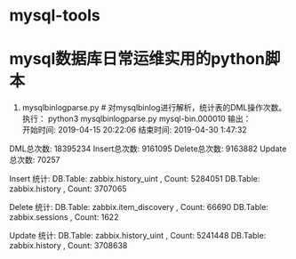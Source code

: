 # mysql-tools
# mysql数据库日常运维实用的python脚本

1. mysqlbinlogparse.py   # 对mysqlbinlog进行解析，统计表的DML操作次数。
执行：   python3 mysqlbinlogparse.py mysql-bin.000010
输出：  
开始时间:  2019-04-15 20:22:06 
结束时间:  2019-04-30  1:47:32 

DML总次数:  18395234
  Insert总次数:  9161095
  Delete总次数:  9163882
  Update总次数:  70257

Insert 统计: 
  DB.Table: zabbix.history_uint ,  Count: 5284051
  DB.Table: zabbix.history ,  Count: 3707065


Delete 统计: 
  DB.Table: zabbix.item_discovery ,  Count: 66690
  DB.Table: zabbix.sessions ,  Count: 1622


Update 统计: 
  DB.Table: zabbix.history_uint ,  Count: 5241448
  DB.Table: zabbix.history ,  Count: 3708638

